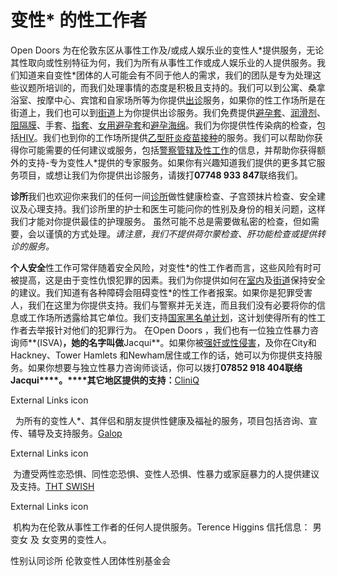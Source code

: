 # 变性* 的性工作者

Open Doors 为在伦敦东区从事性工作及/或成人娱乐业的变性人\*提供服务，无论其性取向或性别特征为何，我们为所有从事性工作或成人娱乐业的人提供服务。我们知道来自变性\*团体的人可能会有不同于他人的需求，我们的团队是专为处理这些议题所培训的，而我们处理事情的态度是积极且支持的。我们可以到公寓、桑拿浴室、按摩中心、宾馆和自家场所等为你提供[出诊](http://www.opendoors.nhs.uk/zh-hans/content/%E5%AE%A4%E5%86%85)服务，如果你的性工作场所是在街道上，我们也可以到[街道](http://www.opendoors.nhs.uk/content/street)上为你提供出诊服务。我们免费提供[避孕套](http://www.opendoors.nhs.uk/content/male-condom)、[润滑剂](http://www.opendoors.nhs.uk/zh-hans/content/%E6%B6%A6%E6%BB%91%E5%89%82)、[阻隔膜](http://www.opendoors.nhs.uk/zh-hans/content/%E9%98%BB%E9%9A%94%E8%86%9C)、手套、[指套](http://www.opendoors.nhs.uk/zh-hans/content/%E6%8C%87%E5%A5%97)、[女用避孕套](http://www.opendoors.nhs.uk/content/female-condom)和[避孕海绵](http://www.opendoors.nhs.uk/zh-hans/content/%E9%81%BF%E5%AD%95%E6%B5%B7%E7%BB%B5)。我们为你提供性传染病的检查，包括[HIV](http://www.opendoors.nhs.uk/zh-hans/content/hiv%E6%A3%80%E6%9F%A5)。我们也到你的工作场所提供[乙型肝炎疫苗接种](http://www.opendoors.nhs.uk/zh-hans/content/%E4%B9%99%E5%9E%8B%E8%82%9D%E7%82%8E%E7%96%AB%E8%8B%97%E6%8E%A5%E7%A7%8D)的服务。我们可以帮助你获得你可能需要的任何建议或服务，包括[警察管辖及性工作](http://www.opendoors.nhs.uk/content/policing-and-sex-work-indoors)的信息，并帮助你获得额外的支持-专为变性人\*提供的专家服务。如果你有兴趣知道我们提供的更多其它服务项目，或想让我们为你提供出诊服务，请拨打**07748 933 847**联络我们。

**诊所**我们也欢迎你来我们的任何一间[诊所](http://www.opendoors.nhs.uk/clinic-locations)做性健康检查、子宫颈抹片检查、安全建议及心理支持。我们诊所里的护士和医生可能问你的性别及身份的相关问题，这样我们才能对你提供最佳的护理服务。 虽然可能不总是需要做私密的检查，但如需要，会以谨慎的方式处理。_请注意，我们不提供荷尔蒙检查、肝功能检查或提供转诊的服务。_

**个人安全**性工作可常伴随着安全风险，对变性\*的性工作者而言，这些风险有时可被提高，这是由于变性仇恨犯罪的因素。我们为你提供如何在[室内](http://www.opendoors.nhs.uk/zh-hans/content/%E5%AE%A4%E5%86%85%E5%AE%89%E5%85%A8%E6%8F%90%E7%A4%BA)及[街道](http://www.opendoors.nhs.uk/content/keeping-safe-street)保持安全的建议。我们知道有各种障碍会阻碍变性\*的性工作者报案。如果你是犯罪受害人，我们在这里为你提供支持。我们与警察并无关连，而且我们没有必要将你的信息或工作场所透露给其它单位。我们支持[国家黑名单计划](http://www.opendoors.nhs.uk/zh-hans/content/%E5%9B%BD%E5%AE%B6%E9%BB%91%E5%90%8D%E5%8D%95%E8%AE%A1%E5%88%92)，这计划使得所有的性工作者去举报针对他们的犯罪行为。 在Open Doors ，我们也有一位独立性暴力咨询师**(ISVA)**，她的名字叫做**Jacqui**。如果你被[强奸或性侵害](http://www.opendoors.nhs.uk/zh-hans/content/%E5%BC%BA%E5%A5%B8%E6%88%96%E6%80%A7%E4%BE%B5%E7%8A%AF%E4%B9%8B%E5%90%8E%E8%AF%A5%E6%80%8E%E4%B9%88%E5%8A%9E)，及你在City和Hackney、Tower Hamlets 和Newham居住或工作的话，她可以为你提供支持服务。如果你想要与独立性暴力咨询师谈话，你可以拨打**07852 918 404****联络****Jacqui****。****其它地区提供的支持：**[CliniQ](http://www.cliniq.org.uk/)

External Links icon

  为所有的变性人\*、其伴侣和朋友提供性健康及福祉的服务，项目包括咨询、宣传、辅导及支持服务。[Galop](http://www.galop.org.uk/)

External Links icon

 为遭受两性恋恐惧、同性恋恐惧、变性人恐惧、性暴力或家庭暴力的人提供建议及支持。[THT SWISH](http://www.tht.org.uk/sexual-health/Resources/Sex-workers/SWISH-London)

External Links icon

 机构为在伦敦从事性工作者的任何人提供服务。Terence Higgins 信托信息： 男变女 及 女变男的变性人。

性别认同诊所 伦敦变性人团体性别基金会
